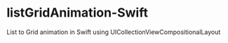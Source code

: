 # listGridAnimation-Swift
List to Grid animation in Swift using UICollectionViewCompositionalLayout
